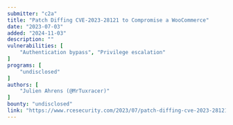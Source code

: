 ```yaml
---
submitter: "c2a"
title: "Patch Diffing CVE-2023-28121 to Compromise a WooCommerce"
date: "2023-07-03"
added: "2024-11-03"
description: ""
vulnerabilities: [
    "Authentication bypass", "Privilege escalation"
]
programs: [
    "undisclosed"
]
authors: [
    "Julien Ahrens (@MrTuxracer)"
]
bounty: "undisclosed"
link: "https://www.rcesecurity.com/2023/07/patch-diffing-cve-2023-28121-to-compromise-a-woocommerce/"
---
```




